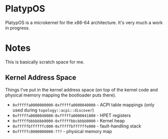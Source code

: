 # PlatypOS

PlatypOS is a microkernel for the x86-64 architecture. It's very much a work in progress.

# Notes

This is basically scratch space for me.

## Kernel Address Space

Things I've put in the kernel address space (on top of the kernel code and physical memory mapping the bootloader puts
there).

* `0xfffffa0000000000-0xfffffa0000040000` - ACPI table mappings (only used during `topology::acpi::discover`)
* `0xfffffa0000040000-0xfffffa0000041000` - HPET registers
* `0xfffffbbbbbbb0000-0xfffffbbcbbbb0000` - Kernel heap
* `0xfffffbffffffc000-0xfffffbffffffe000` - fault-handling stack
* `0xfffffc0000000000-???`                - physical memory map